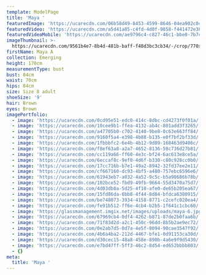 ```yaml
---
template: ModelPage
title: 'Maya '
featuredImage: 'https://ucarecdn.com/06b58d49-8453-4599-8646-04ea902c0cc5/'
featuredVideo: 'https://ucarecdn.com/a5d41a85-c4fd-4d0f-9858-f441472e3805/'
featuredVideoMobile: 'https://ucarecdn.com/ae9796c4-c827-46c1-bbe0-7b7c40434ca5/'
imageThumbnail: >-
  https://ucarecdn.com/9561b4e7-8b4d-481b-baff-f48d3bc3cb34/-/crop/770x1103/267,399/-/preview/
firstName: Maya A
collection: Emerging
height: 170cm
measurementType: bust
bust: 84cm
waist: 70cm
hips: 84cm
size: Size 8 adult
shoeSize: '9'
hair: Brown
eyes: Brown
imagePortfolio:
  - image: 'https://ucarecdn.com/0cd95e51-edc0-414c-8dbc-cd4273f0f01a/'
  - image: 'https://ucarecdn.com/10cee9b1-ffea-4132-ab4c-801add3f3265/'
  - image: 'https://ucarecdn.com/a47705b0-c702-4140-9be8-0c63e663ff84/'
  - image: 'https://ucarecdn.com/9160f5a4-e398-4b88-b135-e0f7bf2bf33d/'
  - image: 'https://ucarecdn.com/1fbbbfc2-6e4b-4b12-9d89-168463d9406c/'
  - image: 'https://ucarecdn.com/f8ef63a8-a2a7-4652-8136-58c736d27b81/'
  - image: 'https://ucarecdn.com/cc119a66-ff60-4e3c-bf24-6ac613e8ce5a/'
  - image: 'https://ucarecdn.com/6eccaf8c-9ef0-4d6f-b330-c80c928cc0b0/'
  - image: 'https://ucarecdn.com/17cc716b-b7e1-49a2-8942-32fd37ee2e11/'
  - image: 'https://ucarecdn.com/cf667160-dc93-4bf5-a480-757ebc6596e6/'
  - image: 'https://ucarecdn.com/61943eb7-a032-4a52-9c5c-b5a90686b78b/'
  - image: 'https://ucarecdn.com/102bce52-fbd9-49fb-9664-55d3470a75d7/'
  - image: 'https://ucarecdn.com/4d03db8a-5d25-4f10-afe0-de65b205ea67/'
  - image: 'https://ucarecdn.com/15fd86da-6bb8-4f44-8d84-bfdca6380915/'
  - image: 'https://ucarecdn.com/be748073-3934-4158-8771-c2cefc020ea4/'
  - image: 'https://ucarecdn.com/fe91b512-ff6e-4cb4-b2b5-1f641c1cbc60/'
  - image: 'https://glassmanagement.imgix.net/images/uploads/maya-6.jpg'
  - image: 'https://ucarecdn.com/67969cb4-0df4-4262-b871-87de2b0faa6b/'
  - image: 'https://ucarecdn.com/71f83d2d-a2c1-450c-96dd-8b5b2ae9ec72/'
  - image: 'https://ucarecdn.com/0e2ab7d5-0d7a-4e5f-8094-90cae3547f92/'
  - image: 'https://ucarecdn.com/4b6a4ba2-212d-4467-bfe1-0d91153ca30d/'
  - image: 'https://ucarecdn.com/d30cec15-48a8-458e-890b-4a6e9f9d5430/'
  - image: 'https://ucarecdn.com/e7bd47ff-5ff3-46c2-8d54-ed652bbbb803/'
  - {}
meta:
  title: 'Maya '
---
```


